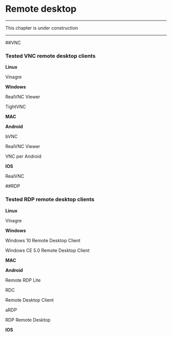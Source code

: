 # Remote desktop

---

This chapter is under construction

---
##VNC

### Tested VNC remote desktop clients

**Linux**

Vinagre

**Windows**

RealVNC Viewer

TightVNC

**MAC**

**Android**

bVNC

RealVNC Viewer

VNC per Android

**IOS**

RealVNC

##RDP

### Tested RDP remote desktop clients

**Linux**

Vinagre

**Windows**

Windows 10 Remote Desktop Client

Windows CE 5.0 Remote Desktop Client

**MAC**

**Android**

Remote RDP Lite

RDC

Remote Desktop Client

aRDP

RDP Remote Desktop

**IOS**


